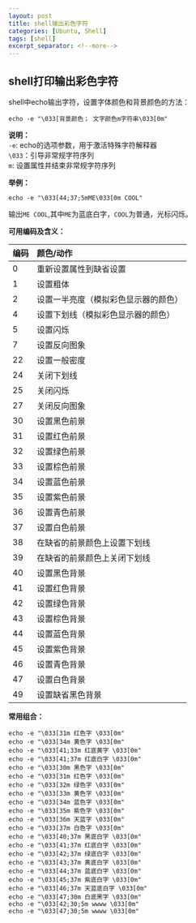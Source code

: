 ```yaml
---
layout: post
title: shell输出彩色字符
categories: [Ubuntu, Shell]
tags: [shell]
excerpt_separator: <!--more-->
---
```


<!--categories: [Ubuntu, Database, Python, Github, Web, Tutorial, Test, Shell, ]-->
<!--tags: [jekyll, python3, github, Django, markdown, mysql, shell, ]-->

## shell打印输出彩色字符

shell中echo输出字符，设置字体颜色和背景颜色的方法：  
``` shell
echo -e "\033[背景颜色； 文字颜色m字符串\033[0m"
```  

<!--more-->

**说明：**  
`-e`: echo的选项参数，用于激活特殊字符解释器  
`\033`：引导非常规字符序列  
`m`: 设置属性并结束非常规字符序列  

**举例：**  
``` shell
echo -e "\033[44;37;5mME\033[0m COOL"  
```  
输出`ME COOL`,其中`ME`为蓝底白字，`COOL`为普通，光标闪烁。  


**可用编码及含义：**  

| 编码 |    颜色/动作                              |  
| ---- |:----------------------------------------- |  
|  0   |    重新设置属性到缺省设置                 |  
|  1   |    设置粗体                               |  
|  2   |    设置一半亮度（模拟彩色显示器的颜色）   |  
|  4   |    设置下划线（模拟彩色显示器的颜色）     |   
|  5   |    设置闪烁                               |  
|  7   |    设置反向图象                           |  
|  22  |    设置一般密度                           |  
|  24  |    关闭下划线                             |  
|  25  |    关闭闪烁                               |  
|  27  |    关闭反向图象                           |  
|  30  |    设置黑色前景                           |  
|  31  |    设置红色前景                           |  
|  32  |    设置绿色前景                           |  
|  33  |    设置棕色前景                           |  
|  34  |    设置蓝色前景                           |  
|  35  |    设置紫色前景                           |  
|  36  |    设置青色前景                           |  
|  37  |    设置白色前景                           |  
|  38  |    在缺省的前景颜色上设置下划线           |  
|  39  |    在缺省的前景颜色上关闭下划线           |  
|  40  |    设置黑色背景                           |  
|  41  |    设置红色背景                           |  
|  42  |    设置绿色背景                           |  
|  43  |    设置棕色背景                           |  
|  44  |    设置蓝色背景                           |  
|  45  |    设置紫色背景                           |  
|  46  |    设置青色背景                           |  
|  47  |    设置白色背景                           |  
|  49  |    设置缺省黑色背景                       |  


**常用组合：**  
``` shell
echo -e "\033[31m 红色字 \033[0m" 
echo -e "\033[34m 黄色字 \033[0m" 
echo -e "\033[41;33m 红底黄字 \033[0m" 
echo -e "\033[41;37m 红底白字 \033[0m"
echo -e "\033[30m 黑色字 \033[0m" 
echo -e "\033[31m 红色字 \033[0m" 
echo -e "\033[32m 绿色字 \033[0m" 
echo -e "\033[33m 黄色字 \033[0m" 
echo -e "\033[34m 蓝色字 \033[0m" 
echo -e "\033[35m 紫色字 \033[0m" 
echo -e "\033[36m 天蓝字 \033[0m" 
echo -e "\033[37m 白色字 \033[0m"
echo -e "\033[40;37m 黑底白字 \033[0m" 
echo -e "\033[41;37m 红底白字 \033[0m" 
echo -e "\033[42;37m 绿底白字 \033[0m" 
echo -e "\033[43;37m 黄底白字 \033[0m" 
echo -e "\033[44;37m 蓝底白字 \033[0m" 
echo -e "\033[45;37m 紫底白字 \033[0m" 
echo -e "\033[46;37m 天蓝底白字 \033[0m" 
echo -e "\033[47;30m 白底黑字 \033[0m"
echo -e "\033[42;30;5m wwww \033[0m" 
echo -e "\033[47;30;5m wwww \033[0m"
```
